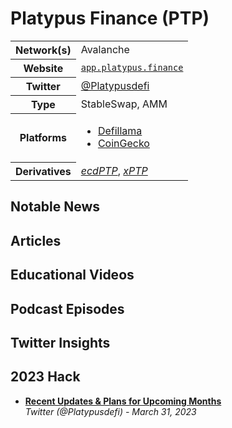 # Platypus Finance (PTP)

<table>
    <tbody>
        <tr><th>Network(s)</th><td>Avalanche</td></tr>
        <tr><th>Website</th><td><a href="https://app.platypus.finance/"><code>app.platypus.finance</code></a></td></tr>
        <tr><th>Twitter</th><td><a href="https://twitter.com/platypusdefi">@Platypusdefi</a></td></tr>
        <tr><th>Type</th><td>StableSwap, AMM</td></tr>
        <tr><th>Platforms</th>
            <td><ul>
              <li><a href="https://defillama.com/protocol/platypus-finance">Defillama</a</li>
              <li><a href="https://www.coingecko.com/en/coins/platypus-finance">CoinGecko</a</li>
            </ul> </td>
        </tr>
        <tr><th>Derivatives</th><td>
            <i><a href="https://www.echidna.finance/">ecdPTP</a></i>,
            <i><a href="https://vectorfinance.io/">xPTP</a></i>
        </td></tr>
    </tbody>
</table>

## Notable News

## Articles

## Educational Videos

## Podcast Episodes

## Twitter Insights

## 2023 Hack

*   [**Recent Updates & Plans for Upcoming Months**](https://twitter.com/Platypusdefi/status/1641804554454077440)  
    _Twitter (@Platypusdefi) - March 31, 2023_
